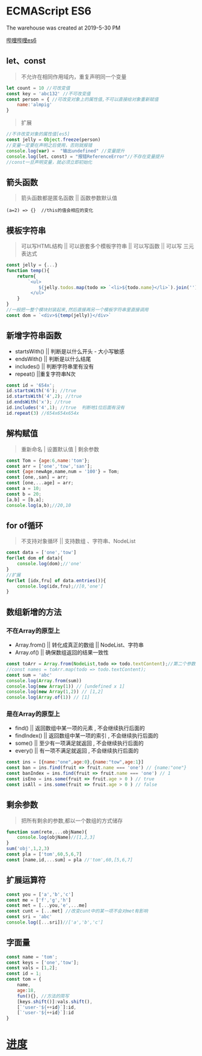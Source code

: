 # ECMAScript ES6

The warehouse was created at 2019-5-30 PM

[哔哩哔哩es6](https://www.bilibili.com/video/av47304735?from=search&seid=725075707626700437)

## let、const

> 不允许在相同作用域内，重复声明同一个变量

```javascript
let count = 10 //可改变值
const key = 'abc132' //不可改变值
const person = { //可改变对象上的属性值,不可以直接给对象重新赋值
    name:'almpig'
}
```

> 扩展

```javascript
//不许改变对象的属性值[es5]
const jelly = Object.freeze(person)
//变量一定要在声明之后使用，否则就报错
console.log(var) =  "输出undefined" //变量提升
console.log(let、const) = "报错ReferenceError"//不存在变量提升
//const一旦声明变量，就必须立即初始化
```

## 箭头函数

> 箭头函数都是匿名函数  ||  函数参数默认值

```shell
(a=2) => {}  //this的值会相应的变化
```

## 模板字符串

> 可以写HTML结构  ||  可以嵌套多个模板字符串  ||  可以写函数  || 可以写 三元表达式

```javascript
const jelly = {...}
function temp(){
    return{
        `<ul>
			${jelly.todos.map(todo => `<li>${todo.name}</li>`).join('')}
	     </ul>`
    }
}
//一般把一整个模块封装起来,然后直接再另一个模板字符串里直接调用
const dom = `<div>${temp(jelly)}</div>`
```

## 新增字符串函数

* startsWith()     || 判断是以什么开头  -  大小写敏感
* endsWith()       || 判断是以什么结尾
* includes()        || 判断字符串里有没有
* repeat()         ||重复字符串N次

```javascript
const id = '654x';
id.startsWith('6'); //true
id.startsWith('4',2); //true
id.endsWith('x'); //true
id.includes('4',1); //true  判断地1位后面有没有
id.repeat(3) //654x654x654x
```

## 解构赋值

> 重新命名 | 设置默认值 | 剩余参数

```javascript
const Tom = {age:6,name:'tom'};
const arr = ['one','tow','san'];
const {age:newAge,name,num = '100'} = Tom;
const [one,,san] = arr;
const [one,...age] = arr;
const a = 10;
const b = 20;
[a,b] = [b,a];
console.log(a,b);//20,10
```

## for of循环

> 不支持对象循环  ||  支持数组 、字符串、NodeList

```javascript
const data = ['one','tow']
for(let dom of data){
    console.log(dom);//'one'
}
//扩展
for(let [idx,fru] of data.entries()){
    console.log(idx,fru);//[0,'one']
}
```

## 数组新增的方法

### 不在Array的原型上

* Array.from()   ||  转化成真正的数组  || NodeList、字符串
* Array.of()   || 确保数组返回的结果一致性 

```javascript
const toArr = Array.from(NodeList,todo => todo.textContent);//第二个参数相当于调用了map方法
//const names = toArr.map(todo => todo.textContent);
const sum = 'abc'
console.log(Array.from(sum))
console.log(new Array(1)) // [undefined x 1]
console.log(new Array(1,2)) // [1,2]
console.log(Array.of(1)) // [1]
```

### 是在Array的原型上

* find()                   ||   返回数组中某一项的元素 , 不会继续执行后面的
* findIndex()         ||   返回数组中某一项的索引 , 不会继续执行后面的
* some()                ||   至少有一项满足就返回 , 不会继续执行后面的
* every()                ||   有一项不满足就返回 , 不会继续执行后面的

```javascript
const ins = [{name:"one",age:0},{name:"tow",age:1}]
const ban = ins.find(fruit => fruit.name === 'one') // {name:"one"}
const banIndex = ins.find(fruit => fruit.name === 'one') // 1
const isEno = ins.some(fruit => fruit.age > 0 ) // true
const isAll = ins.some(fruit => fruit.age > 0 ) // false
```

## 剩余参数

> 把所有剩余的参数,都以一个数组的方式储存

```javascript
function sum(rete,...objName){
    console.log(objName)//[1,2,3]
}
sum('obj',1,2,3)
const pla = ['tom',60,5,6,7]
const [name,id,...sum] = pla //'tom',60,[5,6,7]
```

## 扩展运算符

```javascript
const you = ['a','b','c']
const me = ['f','g','h']
const met = [...you,'e',...me]
const cunt = [...met] //改变cunt中的某一项不会对met有影响
const sri = 'abc'
console.log([...sri])//['a','b','c']
```

## 字面量

```javascript
const name = 'tom';
const keys = ['one','tow'];
const vals = [1,2];
const id = 1;
const tom = {
    name,
    age:18,
    fun(){}, //方法的简写
    [keys.shift()]:vals.shift(),
    [`'user-'${++id}`]:id,
    [`'user-'${++id}`]:id
}
```

# [进度](<https://www.bilibili.com/video/av47304735/?p=26>)

